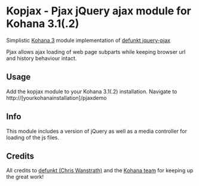 # Kopjax - Pjax jQuery ajax module for Kohana 3.1(.2)
Simplistic [Kohana 3](https://github.com/kohana/kohana) module implementation of [defunkt jquery-pjax](https://github.com/defunkt/jquery-pjax)

Pjax allows ajax loading of web page subparts while keeping browser url and history behaviour intact. 

## Usage
Add the kopjax module to your Kohana 3.1(.2) installation. Navigate to http://[yourkohanainstallation]/pjaxdemo

## Info
This module includes a version of jQuery as well as a media controller for loading of the js files. 

## Credits
All credits to [defunkt (Chris Wanstrath)](https://github.com/defunkt)
and the [Kohana team](http://kohanaframework.org/team) for keeping up the great work!